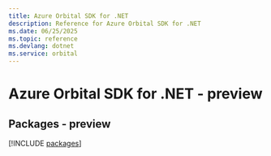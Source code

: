 ```yaml
---
title: Azure Orbital SDK for .NET
description: Reference for Azure Orbital SDK for .NET
ms.date: 06/25/2025
ms.topic: reference
ms.devlang: dotnet
ms.service: orbital
---
```

# Azure Orbital SDK for .NET - preview
## Packages - preview
[!INCLUDE [packages](orbital-index.md)]